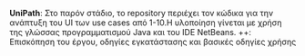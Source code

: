 **UniPath**:
 Στο παρόν στάδιο, το repository περιέχει τον κώδικα για την ανάπτυξη του UI των use cases από 1-10.Η υλοποίηση γίνεται με χρήση της γλώσσας προγραμματισμού Java και του IDE NetBeans.
++: Επισκόπηση του έργου, οδηγίες εγκατάστασης και βασικές οδηγίες χρήσης
